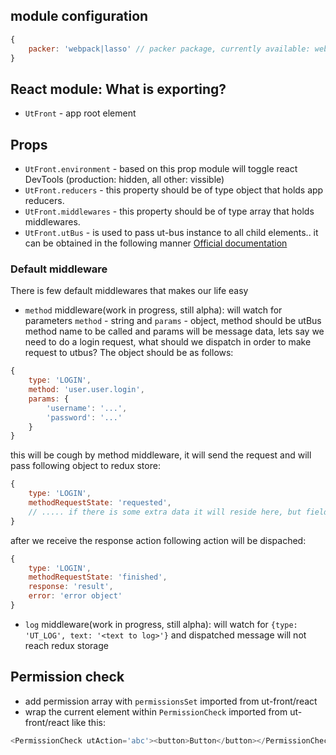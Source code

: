 ## module configuration

```javascript
{
    packer: 'webpack|lasso' // packer package, currently available: webpack and lasso, defaults to lasso
}
```

## React module: What is exporting?
 - `UtFront` - app root element
## Props
  - `UtFront.environment` - based on this prop module will toggle react DevTools (production: hidden, all other: vissible)
  - `UtFront.reducers` - this property should be of type object that holds app reducers.
  - `UtFront.middlewares` - this property should be of type array that holds middlewares.
  - `UtFront.utBus` - is used to pass ut-bus instance to all child elements.. it can be obtained in the following manner [Official documentation](https://facebook.github.io/react/docs/context.html#passing-info-automatically-through-a-tree)
### Default middleware
  There is few default middlewares that makes our life easy
  - `method` middleware(work in progress, still alpha): will watch for parameters `method` - string and `params` - object, method should be utBus method name to be called and params will be message data, lets say we need to do a login request, what should we dispatch in order to make request to utbus? The object should be as follows:

```javascript
{
    type: 'LOGIN',
    method: 'user.user.login',
    params: {
        'username': '...',
        'password': '...'
    }
}
```

this will be cough by method middleware, it will send the request and will pass following object to redux store:

```javascript
{
    type: 'LOGIN',
    methodRequestState: 'requested',
    // ..... if there is some extra data it will reside here, but field data and method will be removed or altered!!!
}
```

after we receive the response action following action will be dispached:

```javascript
{
    type: 'LOGIN',
    methodRequestState: 'finished',
    response: 'result',
    error: 'error object'
}
```

  - `log` middleware(work in progress, still alpha): will watch for `{type: 'UT_LOG', text: '<text to log>'}` and dispatched message will not reach redux storage

## Permission check
  - add permission array with `permissionsSet` imported from ut-front/react
  - wrap the current element within `PermissionCheck` imported from ut-front/react like this:

```javascript
<PermissionCheck utAction='abc'><button>Button</button></PermissionCheck>
```